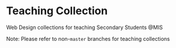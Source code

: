 # Teaching Collection
Web Design collections for teaching Secondary Students @MIS

Note: Please refer to non-`master` branches for teaching collections
